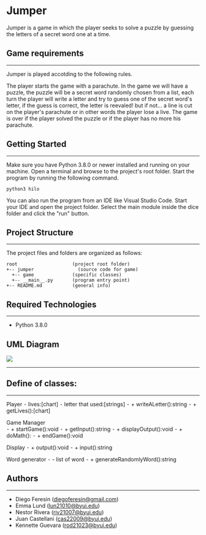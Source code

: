 # Jumper

Jumper is a game in which the player seeks to solve a puzzle by guessing the letters of a secret word one at a time.

## Game requirements

---

Jumper is played accotding to the following rules.

The player starts the game with a parachute. In the game we will have a puzzle, the puzzle will be a secret word randomly chosen from a list, each turn the player will write a letter and try to guess one of the secret word's letter, if the guess is correct, the letter is reevaled! but if not... a line is cut on the player's parachute or in other words the player lose a live. The game is over if the player solved the puzzle or if the player has no more his parachute.

## Getting Started

---

Make sure you have Python 3.8.0 or newer installed and running on your machine. Open a terminal and
browse to the project's root folder. Start the program by running the following command.

```
python3 hilo
```

You can also run the program from an IDE like Visual Studio Code. Start your IDE and open the
project folder. Select the main module inside the dice folder and click the "run" button.

## Project Structure

---

The project files and folders are organized as follows:

```
root                    (project root folder)
+-- jumper                (source code for game)
  +-- game              (specific classes)
  +-- __main__.py       (program entry point)
+-- README.md           (general info)
```

## Required Technologies

---
- Python 3.8.0

## UML Diagram

<img src="game-diagram.png" widt="500px">


---

## Define of classes:

---

Player
	⁃	lives:[chart]
	⁃	letter that used:[strings]
	⁃	+ writeALetter():string
	⁃	+ getLives():[chart]

Game Manager	
	⁃	+ startGame():void
	⁃	+ getInput():string
	⁃	+ displayOutput():void
	⁃	+ doMath():
	⁃	+ endGame():void
  
Display 
	⁃	+ output():void
	⁃	+ input():string

Word generator
	⁃	- list of word
	⁃	+ generateRandomlyWord():string


## Authors

---
- Diego Feresin (diegoferesin@gmail.com) 
- Emma Lund (lun21010@byui.edu) 
- Nestor Rivera (riv21007@byui.edu) 
- Juan Castellani (cas22009@byui.edu) 
- Kennette Guevara (rod21023@byui.edu) 
